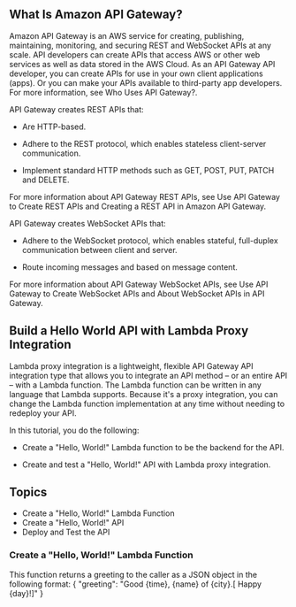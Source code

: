 ## What Is Amazon API Gateway?

Amazon API Gateway is an AWS service for creating, publishing, maintaining, monitoring, and securing REST and WebSocket APIs at any scale.
API developers can create APIs that access AWS or other web services as well as data stored in the AWS Cloud. 
As an API Gateway API developer, you can create APIs for use in your own client applications (apps). 
Or you can make your APIs available to third-party app developers. For more information, see Who Uses API Gateway?.

API Gateway creates REST APIs that:

   * Are HTTP-based.

   * Adhere to the REST protocol, which enables stateless client-server communication.

   * Implement standard HTTP methods such as GET, POST, PUT, PATCH and DELETE.

For more information about API Gateway REST APIs, see Use API Gateway to Create REST APIs and Creating a REST API in Amazon API Gateway.

API Gateway creates WebSocket APIs that:

   * Adhere to the WebSocket protocol, which enables stateful, full-duplex communication between client and server.

   * Route incoming messages and based on message content.

For more information about API Gateway WebSocket APIs, see Use API Gateway to Create WebSocket APIs and About WebSocket APIs in API Gateway. 

## Build a Hello World API with Lambda Proxy Integration 

Lambda proxy integration is a lightweight, flexible API Gateway API integration type that allows you to integrate an API method – or an entire API – with a Lambda function. The Lambda function can be written in any language that Lambda supports. Because it's a proxy integration, you can change the Lambda function implementation at any time without needing to redeploy your API.

In this tutorial, you do the following:

 * Create a "Hello, World!" Lambda function to be the backend for the API.

  * Create and test a "Hello, World!" API with Lambda proxy integration.
  
## Topics

   * Create a "Hello, World!" Lambda Function
   * Create a "Hello, World!" API
   * Deploy and Test the API
   
   ### Create a "Hello, World!" Lambda Function

   This function returns a greeting to the caller as a JSON object in the following format:
   {
    "greeting": "Good {time}, {name} of {city}.[ Happy {day}!]"
}
   






